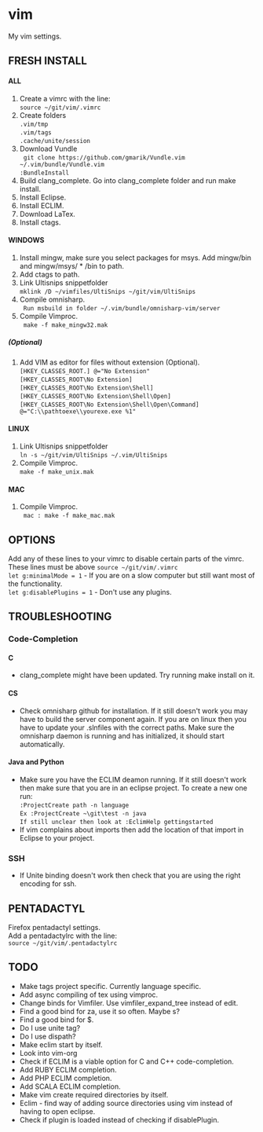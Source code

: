 # vim

My vim settings.

## FRESH INSTALL
#### ALL

1. Create a vimrc with the line:  
``source ~/git/vim/.vimrc``  
2. Create folders  
``.vim/tmp``  
``.vim/tags``  
``.cache/unite/session``  
3. Download Vundle  
`` git clone https://github.com/gmarik/Vundle.vim ~/.vim/bundle/Vundle.vim``  
`` :BundleInstall ``  
5. Build clang_complete. Go into clang_complete folder and run make install.
6. Install Eclipse.
7. Install ECLIM.
8. Download LaTex.
9. Install ctags.

#### WINDOWS

1. Install mingw, make sure you select packages for msys. Add mingw/bin and mingw/msys/ * /bin to path.
2. Add ctags to path.
3. Link Ultisnips snippetfolder  
``mklink /D ~/vimfiles/UltiSnips ~/git/vim/UltiSnips``  
4. Compile omnisharp.  
`` Run msbuild in folder ~/.vim/bundle/omnisharp-vim/server``  
5. Compile Vimproc.   
`` make -f make_mingw32.mak`` 

##### (Optional)

1. Add VIM as editor for files without extension (Optional).  
``[HKEY_CLASSES_ROOT.] @="No Extension"``  
``[HKEY_CLASSES_ROOT\No Extension]``  
``[HKEY_CLASSES_ROOT\No Extension\Shell]``  
``[HKEY_CLASSES_ROOT\No Extension\Shell\Open]``  
``[HKEY_CLASSES_ROOT\No Extension\Shell\Open\Command] @="C:\\pathtoexe\\yourexe.exe %1"``

#### LINUX

1. Link Ultisnips snippetfolder  
``ln -s ~/git/vim/UltiSnips ~/.vim/UltiSnips``  
2. Compile Vimproc.   
`` make -f make_unix.mak `` 

#### MAC

1. Compile Vimproc.   
`` mac : make -f make_mac.mak``

## OPTIONS

Add any of these lines to your vimrc to disable certain parts of the vimrc.  
These lines must be above ``source ~/git/vim/.vimrc``  
`` let g:minimalMode = 1 ``  - If you are on a slow computer but still want most of the functionality.  
`` let g:disablePlugins = 1 ``  - Don't use any plugins.

## TROUBLESHOOTING
### Code-Completion
#### C
* clang_complete might have been updated. Try running make install on it.

#### CS
* Check omnisharp github for installation. If it still doesn't work you may have to build the server component again. If you are on linux then you have to update your .slnfiles with the correct paths. Make sure the omnisharp daemon is running and has initialized, it should start automatically.

#### Java and Python
* Make sure you have the ECLIM deamon running. If it still doesn't work then make sure that you are in an eclipse project. To create a new one run:  
``:ProjectCreate path -n language``  
``Ex :ProjectCreate ~\git\test -n java``  
``If still unclear then look at :EclimHelp gettingstarted``  
* If vim complains about imports then add the location of that import in Eclipse to your project.

### SSH

* If Unite binding doesn't work then check that you are using the right encoding for ssh.

## PENTADACTYL

Firefox pentadactyl settings.  
Add a pentadactylrc with the line:  
`` source ~/git/vim/.pentadactylrc `` 

## TODO

* Make tags project specific. Currently language specific.
* Add async compiling of tex using vimproc.
* Change binds for Vimfiler. Use vimfiler_expand_tree instead of edit.
* Find a good bind for za, use it so often. Maybe s?
* Find a good bind for $.
* Do I use unite tag?
* Do I use dispath?
* Make eclim start by itself.
* Look into vim-org
* Check if ECLIM is a viable option for C and C++ code-completion.
* Add RUBY ECLIM completion.
* Add PHP ECLIM completion.
* Add SCALA ECLIM completion.
* Make vim create required directories by itself.
* Eclim - find way of adding source directories using vim instead of having to open eclipse.
* Check if plugin is loaded instead of checking if disablePlugin.

